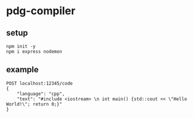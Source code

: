 # pdg-compiler

## setup
```
npm init -y
npm i express nodemon
```
## example
```
POST localhost:12345/code
{
    "language": "cpp",
    "text": "#include <iostream> \n int main() {std::cout << \"Hello World!\"; return 0;}"
}
```
